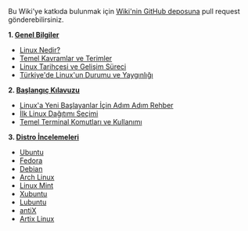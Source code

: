 Bu Wiki'ye katkıda bulunmak için [Wiki'nin GitHub deposuna](https://github.com/LinuxTurkey/wiki) pull request gönderebilirsiniz.

**1. [Genel Bilgiler](https://www.reddit.com/r/LinuxTurkey/wiki/genel/#wiki_genel)**

   - [Linux Nedir?](https://www.reddit.com/r/LinuxTurkey/wiki/genel/#wiki_1._linux_nedir.3F)
   - [Temel Kavramlar ve Terimler](https://www.reddit.com/r/LinuxTurkey/wiki/genel/#wiki_2._temel_kavramlar_ve_terimler)
   - [Linux Tarihçesi ve Gelişim Süreci](https://www.reddit.com/r/LinuxTurkey/wiki/genel/#wiki_3._linux_tarih.E7esi_ve_geli.15Fim_s.FCreci)
   - [Türkiye'de Linux'un Durumu ve Yaygınlığı](https://www.reddit.com/r/LinuxTurkey/wiki/genel/#wiki_4._t.FCrkiye.27de_linux.27un_durumu_ve_yayg.131nl.131.11F.131)

**2. [Başlangıç Kılavuzu](https://www.reddit.com/r/LinuxTurkey/wiki/baslangic_kilavuzu/#wiki_ba.15Flang.131.E7_k.131lavuzu)**

   - [Linux'a Yeni Başlayanlar İçin Adım Adım Rehber](https://www.reddit.com/r/LinuxTurkey/wiki/baslangic_kilavuzu/#wiki_1._yeni_ba.15Flayanlar_i.E7in_ad.131m_ad.131m_rehber)
   - [İlk Linux Dağıtımı Seçimi](https://www.reddit.com/r/LinuxTurkey/wiki/baslangic_kilavuzu/#wiki_2._ilk_linux_da.11F.131t.131m.131_se.E7imi)
   - [Temel Terminal Komutları ve Kullanımı](https://www.reddit.com/r/LinuxTurkey/wiki/baslangic_kilavuzu/#wiki_3._temel_terminal_komutlar.131_ve_kullan.131m.131)

**3. [Distro İncelemeleri](https://www.reddit.com/r/LinuxTurkey/wiki/distro_incelemeleri/)**

   - [Ubuntu](https://www.reddit.com/r/LinuxTurkey/wiki/distro_incelemeleri/#wiki_ubuntu)
   - [Fedora](https://www.reddit.com/r/LinuxTurkey/wiki/distro_incelemeleri/#wiki_fedora)
   - [Debian](https://www.reddit.com/r/LinuxTurkey/wiki/distro_incelemeleri/#wiki_debian)
   - [Arch Linux](https://www.reddit.com/r/LinuxTurkey/wiki/distro_incelemeleri/#wiki_arch_linux)
   - [Linux Mint](https://www.reddit.com/r/LinuxTurkey/wiki/distro_incelemeleri/#wiki_linux_mint)
   - [Xubuntu](https://www.reddit.com/r/LinuxTurkey/wiki/distro_incelemeleri/#wiki_xubuntu)
   - [Lubuntu](https://www.reddit.com/r/LinuxTurkey/wiki/distro_incelemeleri/#wiki_lubuntu)
   - [antiX](https://www.reddit.com/r/LinuxTurkey/wiki/distro_incelemeleri/#wiki_antix)
   - [Artix Linux](https://www.reddit.com/r/LinuxTurkey/wiki/distro_incelemeleri/#wiki_artix_linux)
